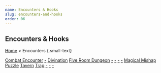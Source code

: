 ```yaml
---
name: Encounters & Hooks
slug: encounters-and-hooks
order: 06
---
```

## Encounters & Hooks
[Home](dm-operations-center) > Encounters {.small-text}

<div id="menu-container">
    <a href="combat-encounter">Combat Encounter</a>
    <a href=".">-</a>
    <a href="divination">Divination</a>
    <a href="five-room-dungeon">Five Room Dungeon</a>
    <a href=".">-</a>
    <a href=".">-</a>
    <a href=".">-</a>
    <a href=".">-</a>
    <a href="magical-mishap">Magical Mishap</a>
    <a href="puzzle">Puzzle</a>
    <a href="tavern-going">Tavern</a>
    <a href="trap">Trap</a>
    <a href=".">-</a>
    <a href=".">-</a>
    <a href=".">-</a>
</div>
